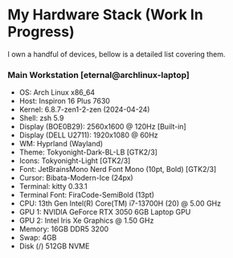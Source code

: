 # My Hardware Stack (Work In Progress)

I own a handful of devices, bellow is a detailed list covering them. 

### Main Workstation [eternal@archlinux-laptop]

- OS: Arch Linux x86_64
- Host: Inspiron 16 Plus 7630
- Kernel: 6.8.7-zen1-2-zen (2024-04-24)
- Shell: zsh 5.9
- Display (BOE0B29): 2560x1600 @ 120Hz [Built-in]
- Display (DELL U2711): 1920x1080 @ 60Hz
- WM: Hyprland (Wayland)
- Theme: Tokyonight-Dark-BL-LB [GTK2/3]
- Icons: Tokyonight-Light [GTK2/3]
- Font: JetBrainsMono Nerd Font Mono (10pt, Bold) [GTK2/3]
- Cursor: Bibata-Modern-Ice (24px)
- Terminal: kitty 0.33.1 
- Terminal Font: FiraCode-SemiBold (13pt)
- CPU: 13th Gen Intel(R) Core(TM) i7-13700H (20) @ 5.00 GHz
- GPU 1: NVIDIA GeForce RTX 3050 6GB Laptop GPU
- GPU 2: Intel Iris Xe Graphics @ 1.50 GHz
- Memory: 16GB DDR5 3200
- Swap: 4GB
- Disk (/) 512GB NVME



